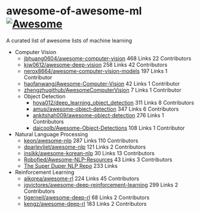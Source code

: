 # awesome-of-awesome-ml　[![Awesome](https://cdn.rawgit.com/sindresorhus/awesome/d7305f38d29fed78fa85652e3a63e154dd8e8829/media/badge.svg)](https://github.com/sindresorhus/awesome)
A curated list of awesome lists of machine learning


- Computer Vision
  - [jbhuang0604/awesome-computer-vision](https://github.com/jbhuang0604/awesome-computer-vision) 468 Links 22 Contributors
  - [kjw0612/awesome-deep-vision](https://github.com/kjw0612/awesome-deep-vision) 258 Links 42 Contributors
  - [nerox8664/awesome-computer-vision-models](https://github.com/nerox8664/awesome-computer-vision-models) 197 Links  1 Contributor
  - [haofanwang/Awesome-Computer-Vision](https://github.com/haofanwang/Awesome-Computer-Vision) 42 Links 1 Contributor
  - [zhengzhugithub/AwesomeComputerVision](https://github.com/zhengzhugithub/AwesomeComputerVision) 7 Links 1 Contributor
  - Object Detection
    - [hoya012/deep_learning_object_detection](https://github.com/hoya012/deep_learning_object_detection) 311 Links 8 Contributors
    - [amusi/awesome-object-detection](https://github.com/amusi/awesome-object-detection) 347 Links 6 Contributors
    - [ankitshah009/awesome-object-detection](https://gitlab.com/ankitshah009/awesome-object-detection) 276 Links 1 Contributors
    - [daicoolb/Awesome-Object-Detections](https://github.com/daicoolb/Awesome-Object-Detections) 108 Links 1 Contributor
- Natural Language Processing
  - [keon/awesome-nlp](https://github.com/keon/awesome-nlp) 287 Links 110 Contributors
  - [dparlevliet/awesome-nlp](https://github.com/dparlevliet/awesome-nlp) 121 Links 2 Contributors
  - [insikk/awesome-korean-nlp](https://github.com/insikk/awesome-korean-nlp) 30 Links 13 Contributors
  - [Robofied/Awesome-NLP-Resources](https://github.com/Robofied/Awesome-NLP-Resources) 43 Links 3 Contributors
  - [The Super Duper NLP Repo](https://notebooks.quantumstat.com/) 233 Links 
- Reinforcement Learning
  - [aikorea/awesome-rl](https://github.com/aikorea/awesome-rl/) 224 Links 45 Contributors
  - [jgvictores/awesome-deep-reinforcement-learning](https://github.com/jgvictores/awesome-deep-reinforcement-learning) 299 Links 2 Contributors
  - [tigerneil/awesome-deep-rl](https://github.com/tigerneil/awesome-deep-rl) 68 Links 2 Contributors
  - [kengz/awesome-deep-rl](https://github.com/kengz/awesome-deep-rl) 183 Links 2 Contributors
